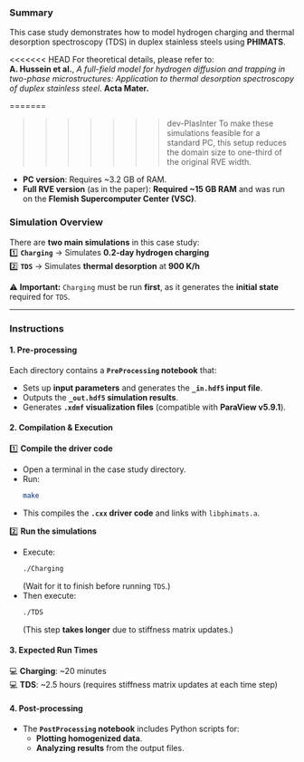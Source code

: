 ### Summary
This case study demonstrates how to model hydrogen charging and thermal desorption spectroscopy (TDS) in duplex stainless steels using **PHIMATS**.  

<<<<<<< HEAD
For theoretical details, please refer to:  
**A. Hussein et al.**, *A full-field model for hydrogen diffusion and trapping in two-phase microstructures: Application to thermal desorption spectroscopy of duplex stainless steel*. **Acta Mater.**  

=======
>>>>>>> dev-PlasInter
To make these simulations feasible for a standard PC, this setup reduces the domain size to one-third of the original RVE width.  
- **PC version**: Requires ~3.2 GB of RAM.
- **Full RVE version** (as in the paper): **Required ~15 GB RAM** and was run on the **Flemish Supercomputer Center (VSC)**. 

###  Simulation Overview
There are **two main simulations** in this case study:  
1️⃣ **`Charging`** → Simulates **0.2-day hydrogen charging**  
2️⃣ **`TDS`** → Simulates **thermal desorption** at **900 K/h**  

⚠️ **Important:** `Charging` must be run **first**, as it generates the **initial state** required for `TDS`.

---

### Instructions
####  1. Pre-processing
Each directory contains a **`PreProcessing` notebook** that:
- Sets up **input parameters** and generates the **`_in.hdf5` input file**.
- Outputs the **`_out.hdf5` simulation results**.
- Generates **`.xdmf` visualization files** (compatible with **ParaView v5.9.1**).

####  2. Compilation & Execution
1️⃣ **Compile the driver code**  
   - Open a terminal in the case study directory.  
   - Run:  
     ```sh
     make
     ```
   - This compiles the **`.cxx` driver code** and links with `libphimats.a`.  

2️⃣ **Run the simulations**  
   - Execute:  
     ```sh
     ./Charging
     ```
     (Wait for it to finish before running `TDS`.)  
   - Then execute:  
     ```sh
     ./TDS
     ```
     (This step **takes longer** due to stiffness matrix updates.)  

####  3. Expected Run Times
💻 **Charging**: ~20 minutes  
💻 **TDS**: ~2.5 hours (requires stiffness matrix updates at each time step)  

####  4. Post-processing
- The **`PostProcessing` notebook** includes Python scripts for:
  - **Plotting homogenized data**.
  - **Analyzing results** from the output files.